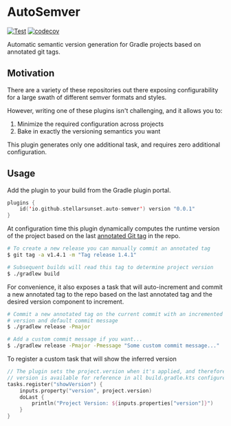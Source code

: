 # AutoSemver

[![Test](https://github.com/stellarsunset/auto-semver/actions/workflows/test.yaml/badge.svg)](https://github.com/stellarsunset/auto-semver/actions/workflows/test.yaml)
[![codecov](https://codecov.io/gh/stellarsunset/auto-semver/graph/badge.svg?token=vOMUPNbOEG)](https://codecov.io/gh/stellarsunset/auto-semver)

Automatic semantic version generation for Gradle projects based on annotated git tags.

## Motivation

There are a variety of these repositories out there exposing configurability for a large swath of different semver
formats and styles.

However, writing one of these plugins isn't challenging, and it allows you to:

1. Minimize the required configuration across projects
2. Bake in exactly the versioning semantics you want

This plugin generates only one additional task, and requires zero additional configuration.

## Usage

Add the plugin to your build from the Gradle plugin portal.

```kotlin
plugins {
    id('io.github.stellarsunset.auto-semver') version "0.0.1"
}
```

At configuration time this plugin dynamically computes the runtime version of the project based on the
last [annotated Git tag](https://git-scm.com/book/en/v2/Git-Basics-Tagging) in the repo.

```bash
# To create a new release you can manually commit an annotated tag 
$ git tag -a v1.4.1 -m "Tag release 1.4.1"

# Subsequent builds will read this tag to determine project version
$ ./gradlew build
```

For convenience, it also exposes a task that will auto-increment and commit a new annotated tag to the repo based on the
last annotated tag and the desired version component to increment.

```bash
# Commit a new annotated tag on the current commit with an incremented major release 
# version and default commit message
$ ./gradlew release -Pmajor

# Add a custom commit message if you want...
$ ./gradlew release -Pmajor -Pmessage "Some custom commit message..."
```

To register a custom task that will show the inferred version

```kotlin
// The plugin sets the project.version when it's applied, and therefore the correct 
// version is available for reference in all build.gradle.kts configured tasks
tasks.register("showVersion") {
    inputs.property("version", project.version)
    doLast {
        println("Project Version: ${inputs.properties["version"]}")
    }
}
```